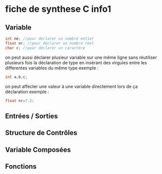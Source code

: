 # fiche de synthese C info1

## Variable 

```c 
int ne; //pour déclarer un nombre entier
float nr; //pour déclarer un nombre réel
char c; //pour déclarer un caractère
```
on peut aussi déclarer plusieur variable sur une même ligne 
sans réutiliser plusieurs fois la déclaration de type en insérant 
des virgules entre les differentes variables du même type
exemple : 
```c
int a,b,c;
```
on peut affecter une valeur à une variable directement lors de ça déclaration
exemple : 
```c
float nr=7.2;
```

## Entrées / Sorties

## Structure de Contrôles

## Variable Composées 

## Fonctions
